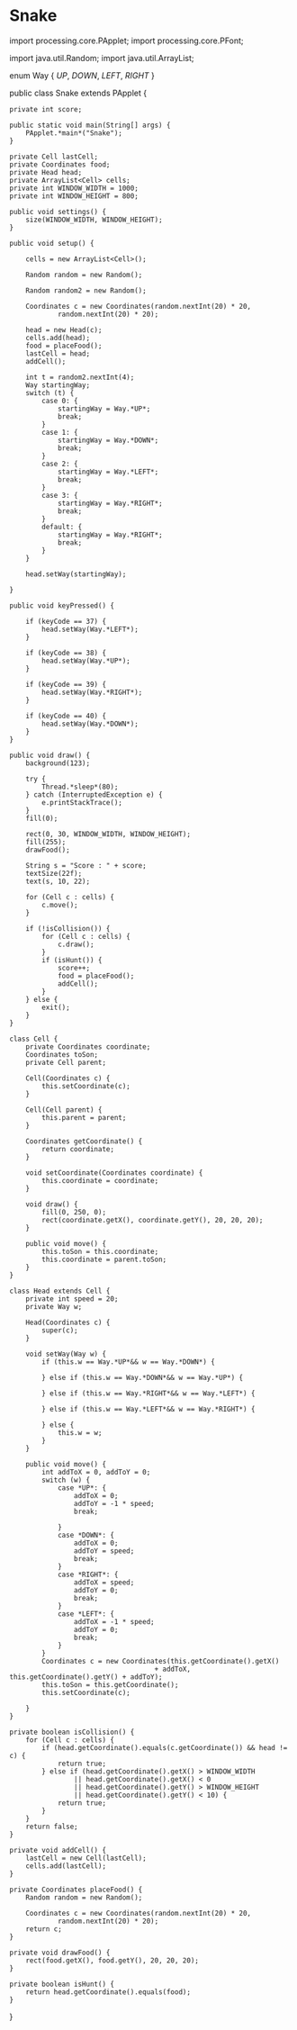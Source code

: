 # Snake
import processing.core.PApplet;
import processing.core.PFont;

import java.util.Random;
import java.util.ArrayList;

enum Way {
    *UP*, *DOWN*, *LEFT*, *RIGHT*
}

public class Snake extends PApplet {

    private int score;

    public static void main(String[] args) {
        PApplet.*main*("Snake");
    }

    private Cell lastCell;
    private Coordinates food;
    private Head head;
    private ArrayList<Cell> cells;
    private int WINDOW_WIDTH = 1000;
    private int WINDOW_HEIGHT = 800;

    public void settings() {
        size(WINDOW_WIDTH, WINDOW_HEIGHT);
    }

    public void setup() {

        cells = new ArrayList<Cell>();

        Random random = new Random();

        Random random2 = new Random();

        Coordinates c = new Coordinates(random.nextInt(20) * 20,
                random.nextInt(20) * 20);

        head = new Head(c);
        cells.add(head);
        food = placeFood();
        lastCell = head;
        addCell();

        int t = random2.nextInt(4);
        Way startingWay;
        switch (t) {
            case 0: {
                startingWay = Way.*UP*;
                break;
            }
            case 1: {
                startingWay = Way.*DOWN*;
                break;
            }
            case 2: {
                startingWay = Way.*LEFT*;
                break;
            }
            case 3: {
                startingWay = Way.*RIGHT*;
                break;
            }
            default: {
                startingWay = Way.*RIGHT*;
                break;
            }
        }

        head.setWay(startingWay);

    }

    public void keyPressed() {

        if (keyCode == 37) {
            head.setWay(Way.*LEFT*);
        }

        if (keyCode == 38) {
            head.setWay(Way.*UP*);
        }

        if (keyCode == 39) {
            head.setWay(Way.*RIGHT*);
        }

        if (keyCode == 40) {
            head.setWay(Way.*DOWN*);
        }
    }

    public void draw() {
        background(123);

        try {
            Thread.*sleep*(80);
        } catch (InterruptedException e) {
            e.printStackTrace();
        }
        fill(0);

        rect(0, 30, WINDOW_WIDTH, WINDOW_HEIGHT);
        fill(255);
        drawFood();

        String s = "Score : " + score;
        textSize(22f);
        text(s, 10, 22);

        for (Cell c : cells) {
            c.move();
        }

        if (!isCollision()) {
            for (Cell c : cells) {
                c.draw();
            }
            if (isHunt()) {
                score++;
                food = placeFood();
                addCell();
            }
        } else {
            exit();
        }
    }

    class Cell {
        private Coordinates coordinate;
        Coordinates toSon;
        private Cell parent;

        Cell(Coordinates c) {
            this.setCoordinate(c);
        }

        Cell(Cell parent) {
            this.parent = parent;
        }

        Coordinates getCoordinate() {
            return coordinate;
        }

        void setCoordinate(Coordinates coordinate) {
            this.coordinate = coordinate;
        }

        void draw() {
            fill(0, 250, 0);
            rect(coordinate.getX(), coordinate.getY(), 20, 20, 20);
        }

        public void move() {
            this.toSon = this.coordinate;
            this.coordinate = parent.toSon;
        }
    }

    class Head extends Cell {
        private int speed = 20;
        private Way w;

        Head(Coordinates c) {
            super(c);
        }

        void setWay(Way w) {
            if (this.w == Way.*UP*&& w == Way.*DOWN*) {

            } else if (this.w == Way.*DOWN*&& w == Way.*UP*) {

            } else if (this.w == Way.*RIGHT*&& w == Way.*LEFT*) {

            } else if (this.w == Way.*LEFT*&& w == Way.*RIGHT*) {

            } else {
                this.w = w;
            }
        }

        public void move() {
            int addToX = 0, addToY = 0;
            switch (w) {
                case *UP*: {
                    addToX = 0;
                    addToY = -1 * speed;
                    break;

                }
                case *DOWN*: {
                    addToX = 0;
                    addToY = speed;
                    break;
                }
                case *RIGHT*: {
                    addToX = speed;
                    addToY = 0;
                    break;
                }
                case *LEFT*: {
                    addToX = -1 * speed;
                    addToY = 0;
                    break;
                }
            }
            Coordinates c = new Coordinates(this.getCoordinate().getX()
										+ addToX, this.getCoordinate().getY() + addToY);
            this.toSon = this.getCoordinate();
            this.setCoordinate(c);

        }
    }

    private boolean isCollision() {
        for (Cell c : cells) {
            if (head.getCoordinate().equals(c.getCoordinate()) && head != c) {
                return true;
            } else if (head.getCoordinate().getX() > WINDOW_WIDTH
                    || head.getCoordinate().getX() < 0
                    || head.getCoordinate().getY() > WINDOW_HEIGHT
                    || head.getCoordinate().getY() < 10) {
                return true;
            }
        }
        return false;
    }

    private void addCell() {
        lastCell = new Cell(lastCell);
        cells.add(lastCell);
    }

    private Coordinates placeFood() {
        Random random = new Random();

        Coordinates c = new Coordinates(random.nextInt(20) * 20,
                random.nextInt(20) * 20);
        return c;
    }

    private void drawFood() {
        rect(food.getX(), food.getY(), 20, 20, 20);
    }

    private boolean isHunt() {
        return head.getCoordinate().equals(food);
    }

}

